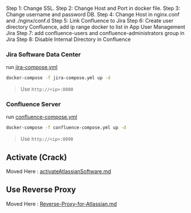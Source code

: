 ###
Step 1: Change SSL.
Step 2: Change Host and Port in docker file.
Step 3: Change username and password DB.
Step 4: Change Host in nginx.conf and ./nginx/conf.d
Step 5: Link Confluence to Jira
Step 6: Create user directory Confluence, add ip range docker to list in App User Management Jira
Step 7: add confluence-users and confluence-administrators group in Jira
Step 8: Disable Internal Directory in Confluence

### Jira Software Data Center
run [jira-compose.yml](/jira-compose.yml)

```bash
docker-compose -f jira-compose.yml up -d
```
> Use `http://<ip>:8080`

### Confluence Server

run [confluence-compose.yml](/confluence-compose.yml)

```bash
docker-compose -f confluence-compose.yml up -d
```
> Use `http://<ip>:8090`


## Activate (Crack) 

Moved Here : [activateAtlassianSoftware.md](activateAtlassianSoftware.md)

##  Use Reverse Proxy

Moved Here : [Reverse-Proxy-for-Atlassian.md](Reverse-Proxy-for-Atlassian.md)


